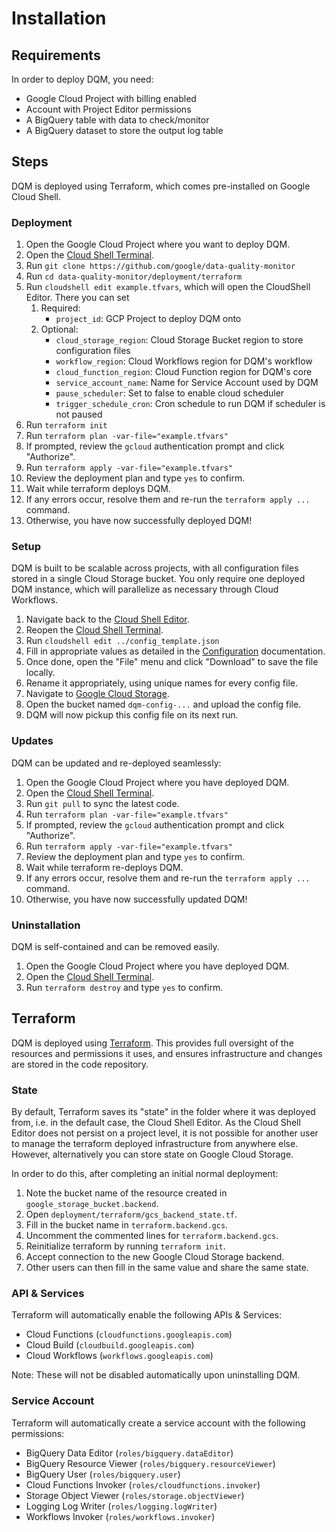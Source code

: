 # Installation

## Requirements

In order to deploy DQM, you need:

* Google Cloud Project with billing enabled
* Account with Project Editor permissions
* A BigQuery table with data to check/monitor
* A BigQuery dataset to store the output log table

## Steps

DQM is deployed using Terraform, which comes pre-installed on Google Cloud Shell.

### Deployment

1. Open the Google Cloud Project where you want to deploy DQM.
1. Open the [Cloud Shell Terminal](https://shell.cloud.google.com).
1. Run `git clone https://github.com/google/data-quality-monitor`
1. Run `cd data-quality-monitor/deployment/terraform`
1. Run `cloudshell edit example.tfvars`, which will open the CloudShell Editor.
   There you can set
    1. Required:
        * `project_id`: GCP Project to deploy DQM onto
    1. Optional:
        * `cloud_storage_region`: Cloud Storage Bucket region to store configuration files
        * `workflow_region`: Cloud Workflows region for DQM's workflow
        * `cloud_function_region`: Cloud Function region for DQM's core
        * `service_account_name`: Name for Service Account used by DQM
        * `pause_scheduler`: Set to false to enable cloud scheduler
        * `trigger_schedule_cron`: Cron schedule to run DQM if scheduler is not paused
1. Run `terraform init`
1. Run `terraform plan -var-file="example.tfvars"`
1. If prompted, review the `gcloud` authentication prompt and click "Authorize".
1. Run `terraform apply -var-file="example.tfvars"`
1. Review the deployment plan and type `yes` to confirm.
1. Wait while terraform deploys DQM.
1. If any errors occur, resolve them and re-run the `terraform apply ...` command.
1. Otherwise, you have now successfully deployed DQM!

### Setup

DQM is built to be scalable across projects, with all configuration files stored in a single Cloud Storage bucket. You only require one deployed DQM instance, which will parallelize as necessary through Cloud Workflows.

1. Navigate back to the [Cloud Shell Editor](https://ide.cloud.google.com).
1. Reopen the [Cloud Shell Terminal](https://shell.cloud.google.com).
1. Run `cloudshell edit ../config_template.json`
1. Fill in appropriate values as detailed in the [Configuration](config.md) documentation.
1. Once done, open the "File" menu and click "Download" to save the file locally.
1. Rename it appropriately, using unique names for every config file.
1. Navigate to [Google Cloud Storage](https://cloud.google.com/storage).
1. Open the bucket named `dqm-config-...` and upload the config file.
1. DQM will now pickup this config file on its next run.

### Updates

DQM can be updated and re-deployed seamlessly:

1. Open the Google Cloud Project where you have deployed DQM.
1. Open the [Cloud Shell Terminal](https://shell.cloud.google.com).
1. Run `git pull` to sync the latest code.
1. Run `terraform plan -var-file="example.tfvars"`
1. If prompted, review the `gcloud` authentication prompt and click "Authorize".
1. Run `terraform apply -var-file="example.tfvars"`
1. Review the deployment plan and type `yes` to confirm.
1. Wait while terraform re-deploys DQM.
1. If any errors occur, resolve them and re-run the `terraform apply ...` command.
1. Otherwise, you have now successfully updated DQM!

### Uninstallation

DQM is self-contained and can be removed easily.

1. Open the Google Cloud Project where you have deployed DQM.
1. Open the [Cloud Shell Terminal](https://shell.cloud.google.com).
1. Run `terraform destroy` and type `yes` to confirm.

## Terraform

DQM is deployed using [Terraform](https://developer.hashicorp.com/terraform/intro). This
provides full oversight of the resources and permissions it uses, and ensures infrastructure
and changes are stored in the code repository.

### State

By default, Terraform saves its "state" in the folder where it was deployed from, i.e. in the
default case, the Cloud Shell Editor. As the Cloud Shell Editor does not persist on a project
level, it is not possible for another user to manage the terraform deployed infrastructure from
anywhere else. However, alternatively you can store state on Google Cloud Storage.

In order to do this, after completing an initial normal deployment:

1. Note the bucket name of the resource created in `google_storage_bucket.backend`.
1. Open `deployment/terraform/gcs_backend_state.tf`.
1. Fill in the bucket name in `terraform.backend.gcs`.
1. Uncomment the commented lines for `terraform.backend.gcs`.
1. Reinitialize terraform by running `terraform init`.
1. Accept connection to the new Google Cloud Storage backend.
1. Other users can then fill in the same value and share the same state.

### API & Services

Terraform will automatically enable the following APIs & Services:

* Cloud Functions (`cloudfunctions.googleapis.com`)
* Cloud Build (`cloudbuild.googleapis.com`)
* Cloud Workflows (`workflows.googleapis.com`)

Note: These will not be disabled automatically upon uninstalling DQM.

### Service Account

Terraform will automatically create a service account with the following permissions:

* BigQuery Data Editor (`roles/bigquery.dataEditor`)
* BigQuery Resource Viewer (`roles/bigquery.resourceViewer`)
* BigQuery User (`roles/bigquery.user`)
* Cloud Functions Invoker (`roles/cloudfunctions.invoker`)
* Storage Object Viewer (`roles/storage.objectViewer`)
* Logging Log Writer (`roles/logging.logWriter`)
* Workflows Invoker (`roles/workflows.invoker`)
